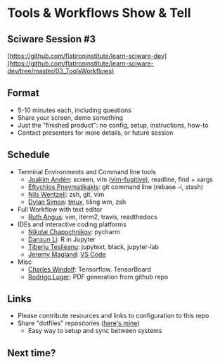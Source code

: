 # Tools & Workflows Show & Tell

## Sciware Session #3

[https://github.com/flatironinstitute/learn-sciware-dev](https://github.com/flatironinstitute/learn-sciware-dev/tree/master/03_ToolsWorkflows)


## Format 

- 5-10 minutes each, including questions
- Share your screen, demo something
- Just the "finished product": no config, setup, instructions, how-to
- Contact presenters for more details, or future session


## Schedule

- Terminal Environments and Command line tools
   - [Joakim Andén](mailto:janden@flatironinstitute.org): screen, vim ([vim-fugitive](https://github.com/tpope/vim-fugitive)), readline, find + xargs
   - [Eftychios Pnevmatikakis](mailto:epnevmatikakis@flatironinstitute.org): git command line (rebase -i, stash)
   - [Nils Wentzell](mailto:nwentzell@flatironinstitute.org): zsh, git, vim
   - [Dylan Simon](mailto:dsimon@flatironinstitute.org): [tmux](https://github.com/tmux/tmux/wiki), tiling wm, zsh
- Full Workflow with text editor
   - [Ruth Angus](mailto:rangus@flatironinstitute.org): vim, iterm2, travis, readthedocs
- IDEs and interactive coding platforms
   - [Nikolai Chapochnikov](mailto:nchapochnikov@flatironinstitute.org): pycharm
   - [Danxun Li](mailto:dli@flatironinstitute.org): R in Jupyter
   - [Tiberiu Tesileanu](mailto:ttesileanu@flatironinstitute.org): jupytext, black, jupyter-lab
   - [Jeremy Magland](mailto:jmagland@flatironinstitute.org): [VS Code](vscode/vscode_magland.md)
- Misc
   - [Charles Windolf](mailto:cwindolf@flatironinstitute.org): Tensorflow. TensorBoard
   - [Rodrigo Luger](mailto:rluger@flatironinstitute.org): PDF generation from github repo



## Links

- Please contribute resources and links to configuration to this repo
- Share "dotfiles" repositories ([here's mine](https://github.com/dylex/skel))
   - Easy way to setup and sync between systems


## Next time?
